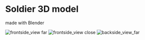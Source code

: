 # Soldier 3D model
made with Blender

![frontside_view far](https://github.com/PopeyedLocket/Soldier_3D_model/blob/master/images/frontside_view_far.png?raw=true "Frontside View Far")
![frontside_view close](https://github.com/PopeyedLocket/Soldier_3D_model/blob/master/images/frontside_view_close.png?raw=true "Front Side View Close")
![backside_view_far](https://github.com/PopeyedLocket/Soldier_3D_model/blob/master/images/backside_view_far.png?raw=true "Back Side View Far")

